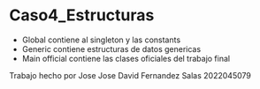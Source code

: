 # Caso4_Estructuras

- Global contiene al singleton y las constants
- Generic contiene estructuras de datos genericas
- Main official contiene las clases oficiales del trabajo final 

Trabajo hecho por 
Jose 
Jose David Fernandez Salas 2022045079
